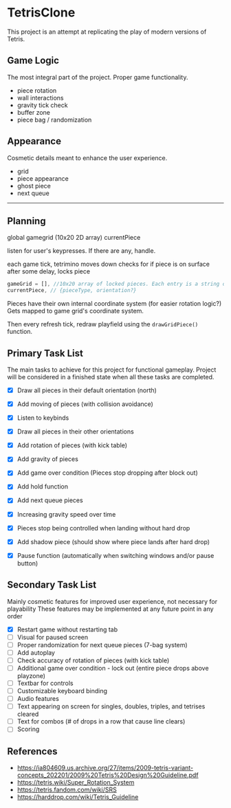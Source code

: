 # TetrisClone
This project is an attempt at replicating the play of modern versions of Tetris.

## Game Logic
The most integral part of the project. Proper game functionality.
* piece rotation
* wall interactions
* gravity tick check
* buffer zone
* piece bag / randomization

## Appearance
Cosmetic details meant to enhance the user experience.
* grid
* piece appearance
* ghost piece
* next queue

------

## Planning
global gamegrid (10x20 2D array)
currentPiece

listen for user's keypresses. If there are any, handle.

each game tick, tetrimino moves down
checks for if piece is on surface
after some delay, locks piece

```javascript
gameGrid = [], //10x20 array of locked pieces. Each entry is a string or null
currentPiece, // {pieceType, orientation?}
```

Pieces have their own internal coordinate system (for easier rotation logic?)
Gets mapped to game grid's coordinate system.

Then every refresh tick, redraw playfield using the `drawGridPiece()` function.

## Primary Task List
The main tasks to achieve for this project for functional gameplay. 
Project will be considered in a finished state when all these tasks are completed.
* [X] Draw all pieces in their default orientation (north)
* [X] Add moving of pieces (with collision avoidance)
* [X] Listen to keybinds
* [X] Draw all pieces in their other orientations
* [X] Add rotation of pieces (with kick table)
* [X] Add gravity of pieces
* [X] Add game over condition (Pieces stop dropping after block out)
* [X] Add hold function
* [X] Add next queue pieces
* [X] Increasing gravity speed over time
* [X] Pieces stop being controlled when landing without hard drop
* [X] Add shadow piece (should show where piece lands after hard drop)
* [X] Pause function (automatically when switching windows and/or pause button)


## Secondary Task List
Mainly cosmetic features for improved user experience, not necessary for playability
These features may be implemented at any future point in any order
* [X] Restart game without restarting tab
* [ ] Visual for paused screen
* [ ] Proper randomization for next queue pieces (7-bag system)
* [ ] Add autoplay
* [ ] Check accuracy of rotation of pieces (with kick table)
* [ ] Additional game over condition - lock out (entire piece drops above playzone)
* [ ] Textbar for controls 
* [ ] Customizable keyboard binding
* [ ] Audio features
* [ ] Text appearing on screen for singles, doubles, triples, and tetrises cleared
* [ ] Text for combos (# of drops in a row that cause line clears)
* [ ] Scoring 

## References

* https://ia804609.us.archive.org/27/items/2009-tetris-variant-concepts_202201/2009%20Tetris%20Design%20Guideline.pdf
* https://tetris.wiki/Super_Rotation_System
* https://tetris.fandom.com/wiki/SRS
* https://harddrop.com/wiki/Tetris_Guideline